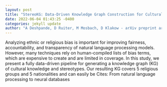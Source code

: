 ```yaml
--- 
layout: post 
title: "StereoKG: Data-Driven Knowledge Graph Construction for Cultural Knowledge and Stereotypes" 
date: 2022-06-04 01:43:25 -0400 
categories: jekyll update 
author: "A Deshpande, D Ruiter, M Mosbach, D Klakow - arXiv preprint arXiv:2205.14036, 2022" 
--- 
```

Analyzing ethnic or religious bias is important for improving fairness, accountability, and transparency of natural language processing models. However, many techniques rely on human-compiled lists of bias terms, which are expensive to create and are limited in coverage. In this study, we present a fully data-driven pipeline for generating a knowledge graph (KG) of cultural knowledge and stereotypes. Our resulting KG covers 5 religious groups and 5 nationalities and can easily be Cites: From natural language processing to neural databases